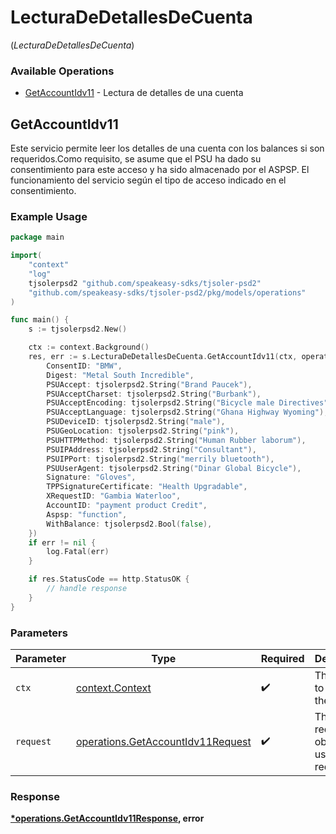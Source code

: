 # LecturaDeDetallesDeCuenta
(*LecturaDeDetallesDeCuenta*)

### Available Operations

* [GetAccountIdv11](#getaccountidv11) - Lectura de detalles de una cuenta

## GetAccountIdv11

Este servicio permite leer los detalles de una cuenta con los balances si son requeridos.Como requisito, se asume que el PSU ha dado su consentimiento para este acceso y ha sido almacenado por el ASPSP. El funcionamiento del servicio según el tipo de acceso indicado en el consentimiento.

### Example Usage

```go
package main

import(
	"context"
	"log"
	tjsolerpsd2 "github.com/speakeasy-sdks/tjsoler-psd2"
	"github.com/speakeasy-sdks/tjsoler-psd2/pkg/models/operations"
)

func main() {
    s := tjsolerpsd2.New()

    ctx := context.Background()
    res, err := s.LecturaDeDetallesDeCuenta.GetAccountIdv11(ctx, operations.GetAccountIdv11Request{
        ConsentID: "BMW",
        Digest: "Metal South Incredible",
        PSUAccept: tjsolerpsd2.String("Brand Paucek"),
        PSUAcceptCharset: tjsolerpsd2.String("Burbank"),
        PSUAcceptEncoding: tjsolerpsd2.String("Bicycle male Directives"),
        PSUAcceptLanguage: tjsolerpsd2.String("Ghana Highway Wyoming"),
        PSUDeviceID: tjsolerpsd2.String("male"),
        PSUGeoLocation: tjsolerpsd2.String("pink"),
        PSUHTTPMethod: tjsolerpsd2.String("Human Rubber laborum"),
        PSUIPAddress: tjsolerpsd2.String("Consultant"),
        PSUIPPort: tjsolerpsd2.String("merrily bluetooth"),
        PSUUserAgent: tjsolerpsd2.String("Dinar Global Bicycle"),
        Signature: "Gloves",
        TPPSignatureCertificate: "Health Upgradable",
        XRequestID: "Gambia Waterloo",
        AccountID: "payment product Credit",
        Aspsp: "function",
        WithBalance: tjsolerpsd2.Bool(false),
    })
    if err != nil {
        log.Fatal(err)
    }

    if res.StatusCode == http.StatusOK {
        // handle response
    }
}
```

### Parameters

| Parameter                                                                              | Type                                                                                   | Required                                                                               | Description                                                                            |
| -------------------------------------------------------------------------------------- | -------------------------------------------------------------------------------------- | -------------------------------------------------------------------------------------- | -------------------------------------------------------------------------------------- |
| `ctx`                                                                                  | [context.Context](https://pkg.go.dev/context#Context)                                  | :heavy_check_mark:                                                                     | The context to use for the request.                                                    |
| `request`                                                                              | [operations.GetAccountIdv11Request](../../models/operations/getaccountidv11request.md) | :heavy_check_mark:                                                                     | The request object to use for the request.                                             |


### Response

**[*operations.GetAccountIdv11Response](../../models/operations/getaccountidv11response.md), error**

